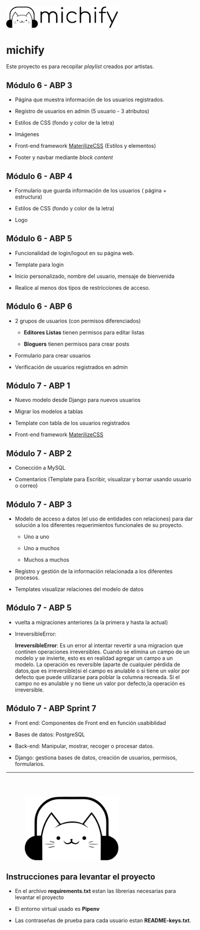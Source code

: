 <img src="./extras/isologo.svg" alt="" style="width:300px" /><br/>

# michify

Este proyecto es para recopilar _playlist_ creados por artistas.

## Módulo 6 - ABP 3

- Página que muestra información de los usuarios registrados.

- Regístro de usuarios en admin (5 usuario - 3 atributos)

- Estilos de CSS (fondo y color de la letra)

- Imágenes

- Front-end framework [MaterilizeCSS](https://materializecss.com/) (Estilos y elementos)

- Footer y navbar mediante _block content_

## Módulo 6 - ABP 4

- Formulario que guarda información de los usuarios ( página + estructura)

- Estilos de CSS (fondo y color de la letra)

- Logo

## Módulo 6 - ABP 5

- Funcionalidad de login/logout en su página web.

- Template para login

- Inicio personalizado, nombre del usuario, mensaje de bienvenida

- Realice al menos dos tipos de restricciones de acceso.

## Módulo 6 - ABP 6

- 2 grupos de usuarios (con permisos diferenciados)

    - **Editores Listas** tienen permisos para editar listas

    - **Bloguers** tienen permisos para crear posts

- Formulario para crear usuarios

- Verificación de usuarios registrados en admin


## Módulo 7 - ABP 1

- Nuevo modelo desde Django para nuevos usuarios

- Migrar los modelos a tablas
  
- Template con tabla de los usuarios registrados

- Front-end framework [MaterilizeCSS](https://materializecss.com/)

## Módulo 7 - ABP 2

- Conección a MySQL

- Comentarios (Template para Escribir, visualizar y borrar usando usuario o correo)

## Módulo 7 - ABP 3

- Modelo de acceso a datos (el uso de entidades con relaciones)
para dar solución a los diferentes requerimientos funcionales de su proyecto.

    - Uno a uno

    - Uno a muchos

    - Muchos a muchos

- Regístro y gestión de la información relacionada a los diferentes procesos.

- Templates visualizar relaciones del modelo de datos


## Módulo 7 - ABP 5

- vuelta a migraciones anteriores (a la primera y hasta la actual)

- IrreversibleError:

    **IrreversibleError**: Es un error al intentar revertir a una migracion que continen operaciones irreversibles. Cuando se elimina un campo de un modelo y se invierte, esto es en realidad agregar un campo a un modelo. La operación es reversible (aparte de cualquier pérdida de datos,que es irreversible)si el campo es anulable o si tiene un valor por defecto que puede utilizarse para poblar la columna recreada. Si el campo no es anulable y no tiene un valor por defecto,la operación es irreversible.

## Módulo 7 - ABP Sprint 7

- Front end: Componentes de Front end en función usabiblidad

- Bases de datos: PostgreSQL

- Back-end: Manipular, mostrar, recoger o procesar datos.

- Django: gestiona bases de datos, creación de usuarios, permisos, formularios.

---

<img src="./extras/isotype.svg" alt="" style="width:50%; margin: 50px 0 0 50px;" /><br/>

## Instrucciones para levantar el proyecto

- En el archivo **requirements.txt** estan las librerias necesarias para levantar el proyecto

- El entorno virtual usado es **Pipenv**

- Las contraseñas de prueba para cada usuario estan **README-keys.txt**.

<!-- <kbd style="width:80%;"> 
    <img src="./extras/isotype.svg"/>
</kbd> -->